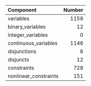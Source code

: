 | Component             |   Number |
|:----------------------|---------:|
| variables             |     1158 |
| binary_variables      |       12 |
| integer_variables     |        0 |
| continuous_variables  |     1146 |
| disjunctions          |        6 |
| disjuncts             |       12 |
| constraints           |      728 |
| nonlinear_constraints |      151 |